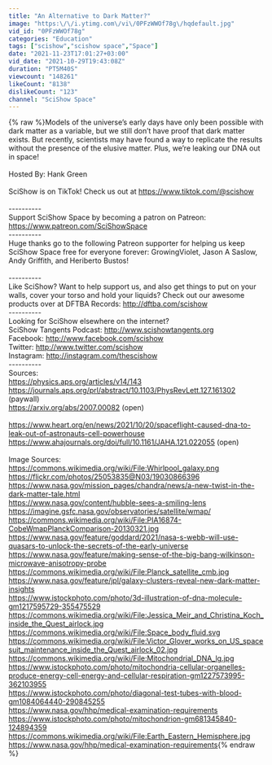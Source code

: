 ```yaml
---
title: "An Alternative to Dark Matter?"
image: "https:\/\/i.ytimg.com\/vi\/0PFzWWOf78g\/hqdefault.jpg"
vid_id: "0PFzWWOf78g"
categories: "Education"
tags: ["scishow","scishow space","Space"]
date: "2021-11-23T17:01:27+03:00"
vid_date: "2021-10-29T19:43:08Z"
duration: "PT5M40S"
viewcount: "148261"
likeCount: "8138"
dislikeCount: "123"
channel: "SciShow Space"
---
```

{% raw %}Models of the universe’s early days have only been possible with dark matter as a variable, but we still don’t have proof that dark matter exists. But recently, scientists may have found a way to replicate the results without the presence of the elusive matter. Plus, we’re leaking our DNA out in space!<br /><br />Hosted By: Hank Green<br /><br />SciShow is on TikTok!  Check us out at <a rel="nofollow" target="blank" href="https://www.tiktok.com/@scishow">https://www.tiktok.com/@scishow</a><br /><br />----------<br />Support SciShow Space by becoming a patron on Patreon: <a rel="nofollow" target="blank" href="https://www.patreon.com/SciShowSpace">https://www.patreon.com/SciShowSpace</a><br />----------<br />Huge thanks go to the following Patreon supporter for helping us keep SciShow Space free for everyone forever: GrowingViolet, Jason A Saslow, Andy Griffith, and Heriberto Bustos! <br /><br />----------<br />Like SciShow? Want to help support us, and also get things to put on your walls, cover your torso and hold your liquids? Check out our awesome products over at DFTBA Records: <a rel="nofollow" target="blank" href="http://dftba.com/scishow">http://dftba.com/scishow</a><br />----------<br />Looking for SciShow elsewhere on the internet?<br />SciShow Tangents Podcast: <a rel="nofollow" target="blank" href="http://www.scishowtangents.org">http://www.scishowtangents.org</a><br />Facebook: <a rel="nofollow" target="blank" href="http://www.facebook.com/scishow">http://www.facebook.com/scishow</a><br />Twitter: <a rel="nofollow" target="blank" href="http://www.twitter.com/scishow">http://www.twitter.com/scishow</a><br />Instagram: <a rel="nofollow" target="blank" href="http://instagram.com/thescishow">http://instagram.com/thescishow</a> <br />----------<br />Sources:<br /><a rel="nofollow" target="blank" href="https://physics.aps.org/articles/v14/143">https://physics.aps.org/articles/v14/143</a><br /><a rel="nofollow" target="blank" href="https://journals.aps.org/prl/abstract/10.1103/PhysRevLett.127.161302">https://journals.aps.org/prl/abstract/10.1103/PhysRevLett.127.161302</a> (paywall)<br /><a rel="nofollow" target="blank" href="https://arxiv.org/abs/2007.00082">https://arxiv.org/abs/2007.00082</a> (open)<br /><br /><a rel="nofollow" target="blank" href="https://www.heart.org/en/news/2021/10/20/spaceflight-caused-dna-to-leak-out-of-astronauts-cell-powerhouse">https://www.heart.org/en/news/2021/10/20/spaceflight-caused-dna-to-leak-out-of-astronauts-cell-powerhouse</a> <br /><a rel="nofollow" target="blank" href="https://www.ahajournals.org/doi/full/10.1161/JAHA.121.022055">https://www.ahajournals.org/doi/full/10.1161/JAHA.121.022055</a> (open)<br /><br />Image Sources:<br /><a rel="nofollow" target="blank" href="https://commons.wikimedia.org/wiki/File:Whirlpool_galaxy.png">https://commons.wikimedia.org/wiki/File:Whirlpool_galaxy.png</a><br /><a rel="nofollow" target="blank" href="https://flickr.com/photos/25053835@N03/19030866396">https://flickr.com/photos/25053835@N03/19030866396</a><br /><a rel="nofollow" target="blank" href="https://www.nasa.gov/mission_pages/chandra/news/a-new-twist-in-the-dark-matter-tale.html">https://www.nasa.gov/mission_pages/chandra/news/a-new-twist-in-the-dark-matter-tale.html</a><br /><a rel="nofollow" target="blank" href="https://www.nasa.gov/content/hubble-sees-a-smiling-lens">https://www.nasa.gov/content/hubble-sees-a-smiling-lens</a><br /><a rel="nofollow" target="blank" href="https://imagine.gsfc.nasa.gov/observatories/satellite/wmap/">https://imagine.gsfc.nasa.gov/observatories/satellite/wmap/</a><br /><a rel="nofollow" target="blank" href="https://commons.wikimedia.org/wiki/File:PIA16874-CobeWmapPlanckComparison-20130321.jpg">https://commons.wikimedia.org/wiki/File:PIA16874-CobeWmapPlanckComparison-20130321.jpg</a><br /><a rel="nofollow" target="blank" href="https://www.nasa.gov/feature/goddard/2021/nasa-s-webb-will-use-quasars-to-unlock-the-secrets-of-the-early-universe">https://www.nasa.gov/feature/goddard/2021/nasa-s-webb-will-use-quasars-to-unlock-the-secrets-of-the-early-universe</a><br /><a rel="nofollow" target="blank" href="https://www.nasa.gov/feature/making-sense-of-the-big-bang-wilkinson-microwave-anisotropy-probe">https://www.nasa.gov/feature/making-sense-of-the-big-bang-wilkinson-microwave-anisotropy-probe</a><br /><a rel="nofollow" target="blank" href="https://commons.wikimedia.org/wiki/File:Planck_satellite_cmb.jpg">https://commons.wikimedia.org/wiki/File:Planck_satellite_cmb.jpg</a><br /><a rel="nofollow" target="blank" href="https://www.nasa.gov/feature/jpl/galaxy-clusters-reveal-new-dark-matter-insights">https://www.nasa.gov/feature/jpl/galaxy-clusters-reveal-new-dark-matter-insights</a><br /><a rel="nofollow" target="blank" href="https://www.istockphoto.com/photo/3d-illustration-of-dna-molecule-gm1217595729-355475529">https://www.istockphoto.com/photo/3d-illustration-of-dna-molecule-gm1217595729-355475529</a><br /><a rel="nofollow" target="blank" href="https://commons.wikimedia.org/wiki/File:Jessica_Meir_and_Christina_Koch_inside_the_Quest_airlock.jpg">https://commons.wikimedia.org/wiki/File:Jessica_Meir_and_Christina_Koch_inside_the_Quest_airlock.jpg</a><br /><a rel="nofollow" target="blank" href="https://commons.wikimedia.org/wiki/File:Space_body_fluid.svg">https://commons.wikimedia.org/wiki/File:Space_body_fluid.svg</a><br /><a rel="nofollow" target="blank" href="https://commons.wikimedia.org/wiki/File:Victor_Glover_works_on_US_spacesuit_maintenance_inside_the_Quest_airlock_02.jpg">https://commons.wikimedia.org/wiki/File:Victor_Glover_works_on_US_spacesuit_maintenance_inside_the_Quest_airlock_02.jpg</a><br /><a rel="nofollow" target="blank" href="https://commons.wikimedia.org/wiki/File:Mitochondrial_DNA_lg.jpg">https://commons.wikimedia.org/wiki/File:Mitochondrial_DNA_lg.jpg</a><br /><a rel="nofollow" target="blank" href="https://www.istockphoto.com/photo/mitochondria-cellular-organelles-produce-energy-cell-energy-and-cellular-respiration-gm1227573995-362103955">https://www.istockphoto.com/photo/mitochondria-cellular-organelles-produce-energy-cell-energy-and-cellular-respiration-gm1227573995-362103955</a><br /><a rel="nofollow" target="blank" href="https://www.istockphoto.com/photo/diagonal-test-tubes-with-blood-gm1084064440-290845255">https://www.istockphoto.com/photo/diagonal-test-tubes-with-blood-gm1084064440-290845255</a><br /><a rel="nofollow" target="blank" href="https://www.nasa.gov/hhp/medical-examination-requirements">https://www.nasa.gov/hhp/medical-examination-requirements</a><br /><a rel="nofollow" target="blank" href="https://www.istockphoto.com/photo/mitochondrion-gm681345840-124894359">https://www.istockphoto.com/photo/mitochondrion-gm681345840-124894359</a><br /><a rel="nofollow" target="blank" href="https://commons.wikimedia.org/wiki/File:Earth_Eastern_Hemisphere.jpg">https://commons.wikimedia.org/wiki/File:Earth_Eastern_Hemisphere.jpg</a><br /><a rel="nofollow" target="blank" href="https://www.nasa.gov/hhp/medical-examination-requirements">https://www.nasa.gov/hhp/medical-examination-requirements</a>{% endraw %}
